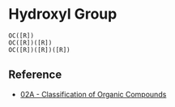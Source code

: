 # Hydroxyl Group

````smiles
OC([R])
OC([R])([R])
OC([R])([R])([R])
````

## Reference

* [02A - Classification of Organic Compounds](../../../../00%20-%20Summary/SCCH134%20-%20Organic%20Chemistry%20for%20Medical%20Science/02A%20-%20Classification%20of%20Organic%20Compounds.md)
